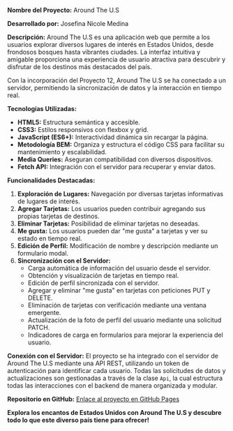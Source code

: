 **Nombre del Proyecto:** Around The U.S

**Desarrollado por:** Josefina Nicole Medina

**Descripción:**
Around The U.S es una aplicación web que permite a los usuarios explorar diversos lugares de interés en Estados Unidos, desde frondosos bosques hasta vibrantes ciudades. La interfaz intuitiva y amigable proporciona una experiencia de usuario atractiva para descubrir y disfrutar de los destinos más destacados del país.

Con la incorporación del Proyecto 12, Around The U.S se ha conectado a un servidor, permitiendo la sincronización de datos y la interacción en tiempo real.

**Tecnologías Utilizadas:**
- **HTML5:** Estructura semántica y accesible.
- **CSS3:** Estilos responsivos con flexbox y grid.
- **JavaScript (ES6+):** Interactividad dinámica sin recargar la página.
- **Metodología BEM:** Organiza y estructura el código CSS para facilitar su mantenimiento y escalabilidad.
- **Media Queries:** Aseguran compatibilidad con diversos dispositivos.
- **Fetch API:** Integración con el servidor para recuperar y enviar datos.

**Funcionalidades Destacadas:**

1. **Exploración de Lugares:** Navegación por diversas tarjetas informativas de lugares de interés.
2. **Agregar Tarjetas:** Los usuarios pueden contribuir agregando sus propias tarjetas de destinos.
3. **Eliminar Tarjetas:** Posibilidad de eliminar tarjetas no deseadas.
4. **Me gusta:** Los usuarios pueden dar "me gusta" a tarjetas y ver su estado en tiempo real.
5. **Edición de Perfil:** Modificación de nombre y descripción mediante un formulario modal.
6. **Sincronización con el Servidor:**
   - Carga automática de información del usuario desde el servidor.
   - Obtención y visualización de tarjetas en tiempo real.
   - Edición de perfil sincronizada con el servidor.
   - Agregar y eliminar "me gusta" en tarjetas con peticiones PUT y DELETE.
   - Eliminación de tarjetas con verificación mediante una ventana emergente.
   - Actualización de la foto de perfil del usuario mediante una solicitud PATCH.
   - Indicadores de carga en formularios para mejorar la experiencia del usuario.

**Conexión con el Servidor:**
El proyecto se ha integrado con el servidor de Around The U.S mediante una API REST, utilizando un token de autenticación para identificar cada usuario. Todas las solicitudes de datos y actualizaciones son gestionadas a través de la clase `Api`, la cual estructura todas las interacciones con el backend de manera organizada y modular.

**Repositorio en GitHub:**
[Enlace al proyecto en GitHub Pages](https://nikittty.github.io/web_project_around/)

**Explora los encantos de Estados Unidos con Around The U.S y descubre todo lo que este diverso país tiene para ofrecer!**
